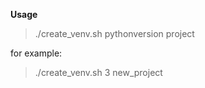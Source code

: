 
**Usage**

> ./create_venv.sh pythonversion project

for example:

> ./create_venv.sh 3 new_project


